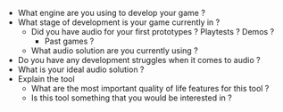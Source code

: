 - What engine are you using to develop your game ?
- What stage of development is your game currently in ?
	- Did you have audio for your first prototypes ? Playtests ? Demos ?
		- Past games ?
	- What audio solution are you currently using ?
- Do you have any development struggles when it comes to audio ?
- What is your ideal audio solution ?
- Explain the tool
	- What are the most important quality of life features for this tool ?
	- Is this tool something that you would be interested in ?